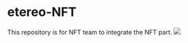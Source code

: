 # etereo-NFT
This repository is for NFT team to integrate the NFT part.
<img src="../Assets/img/NFT/2.png"/>
